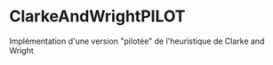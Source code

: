 # ClarkeAndWrightPILOT
Implémentation d'une version "pilotée"  de l'heuristique de Clarke and Wright
